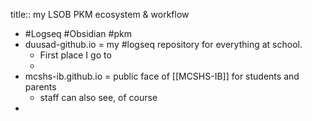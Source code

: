 title:: my LSOB PKM ecosystem & workflow

- #Logseq #Obsidian #pkm
- duusad-github.io = my #logseq repository for everything at school.
	- First place I go to
	-
- mcshs-ib.github.io = public face of [[MCSHS-IB]] for students and parents
	- staff can also see, of course
-